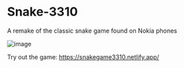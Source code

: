 # Snake-3310
A remake of the classic snake game found on Nokia phones

![image](https://github.com/ktriggsdev/Snake-3310/assets/127336461/80ebe0d0-88bb-496a-ab89-99c7f053f999)


Try out the game: 
https://snakegame3310.netlify.app/

